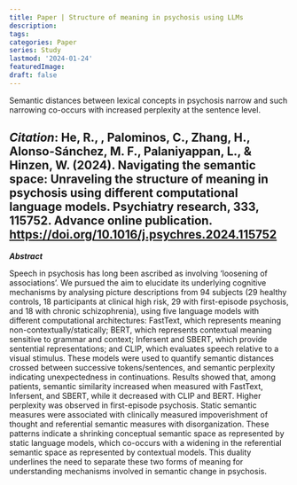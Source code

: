 ```yaml
---
title: Paper | Structure of meaning in psychosis using LLMs
description:
tags:
categories: Paper
series: Study
lastmod: '2024-01-24'
featuredImage:
draft: false
---
```


Semantic distances between lexical concepts in psychosis narrow and such narrowing co-occurs with increased perplexity at the sentence level.

<!--more-->

_**Citation**_: **He, R.,** , Palominos, C., Zhang, H., Alonso-Sánchez, M. F., Palaniyappan, L., & Hinzen, W. (2024). Navigating the semantic space: Unraveling the structure of meaning in psychosis using different computational language models. Psychiatry research, 333, 115752. Advance online publication. https://doi.org/10.1016/j.psychres.2024.115752
---

_**Abstract**_

Speech in psychosis has long been ascribed as involving ‘loosening of associations’. We pursued the aim to elucidate its underlying cognitive mechanisms by analysing picture descriptions from 94 subjects (29 healthy controls, 18 participants at clinical high risk, 29 with first-episode psychosis, and 18 with chronic schizophrenia), using five language models with different computational architectures: FastText, which represents meaning non-contextually/statically; BERT, which represents contextual meaning sensitive to grammar and context; Infersent and SBERT, which provide sentential representations; and CLIP, which evaluates speech relative to a visual stimulus. These models were used to quantify semantic distances crossed between successive tokens/sentences, and semantic perplexity indicating unexpectedness in continuations. Results showed that, among patients, semantic similarity increased when measured with FastText, Infersent, and SBERT, while it decreased with CLIP and BERT. Higher perplexity was observed in first-episode psychosis. Static semantic measures were associated with clinically measured impoverishment of thought and referential semantic measures with disorganization. These patterns indicate a shrinking conceptual semantic space as represented by static language models, which co-occurs with a widening in the referential semantic space as represented by contextual models. This duality underlines the need to separate these two forms of meaning for understanding mechanisms involved in semantic change in psychosis.
